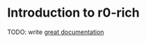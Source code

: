 # Introduction to r0-rich

TODO: write [great documentation](http://jacobian.org/writing/great-documentation/what-to-write/)
